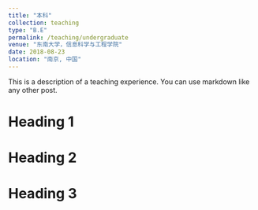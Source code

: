 ```yaml
---
title: "本科"
collection: teaching
type: "B.E"
permalink: /teaching/undergraduate
venue: "东南大学，信息科学与工程学院"
date: 2018-08-23
location: "南京, 中国"
---
```


This is a description of a teaching experience. You can use markdown like any other post.

Heading 1
======

Heading 2
======

Heading 3
======

